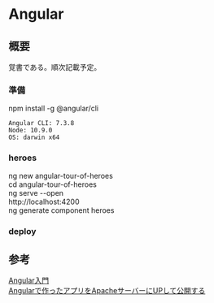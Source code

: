 # Angular

## 概要
覚書である。順次記載予定。

### 準備
npm install -g @angular/cli

```
Angular CLI: 7.3.8
Node: 10.9.0
OS: darwin x64
```

### heroes
ng new angular-tour-of-heroes  
cd angular-tour-of-heroes  
ng serve --open  
http://localhost:4200  
ng generate component heroes  

### deploy




## 参考
[Angular入門](https://deploy-preview-357--angular-ja.netlify.com/guide/quickstart)  
[Angularで作ったアプリをApacheサーバーにUPして公開する](https://qiita.com/agajo/items/d355b1fd54a35749d49e)
